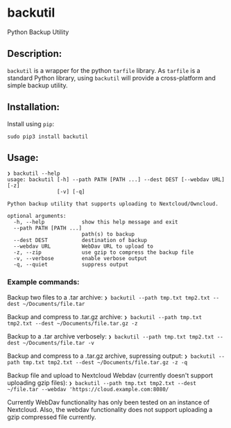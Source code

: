 # backutil
Python Backup Utility

## Description:
`backutil` is a wrapper for the python `tarfile` library. As `tarfile` is a standard Python library, using `backutil` will provide a cross-platform and simple backup utility.


## Installation:

Install using `pip`:

`sudo pip3 install backutil`


## Usage:

```
❯ backutil --help
usage: backutil [-h] --path PATH [PATH ...] --dest DEST [--webdav URL] [-z]
                [-v] [-q]

Python backup utility that supports uploading to Nextcloud/Owncloud.

optional arguments:
  -h, --help            show this help message and exit
  --path PATH [PATH ...]
                        path(s) to backup
  --dest DEST           destination of backup
  --webdav URL          WebDav URL to upload to
  -z, --zip             use gzip to compress the backup file
  -v, --verbose         enable verbose output
  -q, --quiet           suppress output
```

### Example commands:

Backup two files to a .tar archive:
`❯ backutil --path tmp.txt tmp2.txt --dest ~/Documents/file.tar`

Backup and compress to .tar.gz archive:
`❯ backutil --path tmp.txt tmp2.txt --dest ~/Documents/file.tar.gz -z`

Backup to a .tar archive verbosely:
`❯ backutil --path tmp.txt tmp2.txt --dest ~/Documents/file.tar -v`

Backup and compress to a .tar.gz archive, supressing output:
`❯ backutil --path tmp.txt tmp2.txt --dest ~/Documents/file.tar.gz -z -q`

Backup file and upload to Nextcloud Webdav (currently doesn't support uploading gzip files): 
`❯ backutil --path tmp.txt tmp2.txt --dest ~/file.tar --webdav 'https://cloud.example.com:8080/`


Currently WebDav functionality has only been tested on an instance of Nextcloud. Also, the webdav functionality does not support uploading a gzip compressed file currently.
